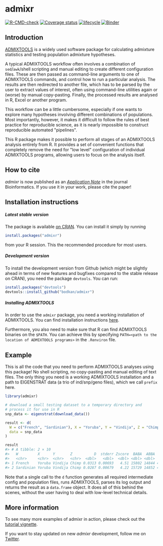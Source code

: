 

# admixr

<!-- badges: start -->
[![R-CMD-check](https://github.com/bodkan/admixr/workflows/R-CMD-check/badge.svg)](https://github.com/bodkan/admixr/actions)
[![Coverage status](https://codecov.io/gh/bodkan/admixr/branch/main/graph/badge.svg)](https://codecov.io/github/bodkan/admixr?branch=main)
[![lifecycle](https://img.shields.io/badge/lifecycle-maturing-blue.svg)](https://www.tidyverse.org/lifecycle/#maturing) [![Binder](http://mybinder.org/badge.svg)](http://beta.mybinder.org/v2/gh/bodkan/admixr/main?urlpath=rstudio)
<!-- badges: end -->

## Introduction

[ADMIXTOOLS](https://github.com/DReichLab/AdmixTools/) is a widely used
software package for calculating admixture statistics and testing population
admixture hypotheses.

A typical ADMIXTOOLS workflow often involves a combination of `sed`/`awk`/shell
scripting and manual editing to create different configuration files. These are
then passed as command-line arguments to one of ADMIXTOOLS commands, and
control how to run a particular analysis. The results are then redirected to
another file, which has to be parsed by the user to extract values of interest,
often using command-line utilities again or (worse) by manual copy-pasting.
Finally, the processed results are analysed in R, Excel or another program.

This workflow can be a little cumbersome, especially if one wants to explore many
hypotheses involving different combinations of populations. Most importantly,
however, it makes it difficult to follow the rules of best practice for
reproducible science, as it is nearly impossible to construct reproducible
automated "pipelines".

This R package makes it possible to perform all stages of an ADMIXTOOLS
analysis entirely from R. It provides a set of convenient functions that
completely remove the need for "low level" configuration of individual
ADMIXTOOLS programs, allowing users to focus on the analysis itself.

## How to cite

_admixr_ is now published
as an [_Application Note_](https://doi.org/10.1093/bioinformatics/btz030) in the journal Bioinformatics. If you use it in your work, please cite the paper!

## Installation instructions

##### Latest stable version

The package is available [on
CRAN](https://cran.r-project.org/package=admixr). You can install it
simply by running


```r
install.packages("admixr")
```

from your R session. This the recommended procedure for most users.

##### Development version

To install the development version from Github (which might be
slightly ahead in terms of new features and bugfixes compared to the
stable release on CRAN), you need the package `devtools`. You can run:


```r
install.packages("devtools")
devtools::install_github("bodkan/admixr")
```

##### Installing ADMIXTOOLS

In order to use the `admixr` package, you need a working installation
of ADMIXTOOLS. You can find installation instructions
[here](https://github.com/DReichLab/AdmixTools/blob/master/README.INSTALL).

Furthermore, you also need to make sure that R can find ADMIXTOOLS
binaries on the `$PATH`. You can achieve this by specifying
`PATH=<path to the location of ADMIXTOOLS programs>` in the
`.Renviron` file.

## Example

This is all the code that you need to perform ADMIXTOOLS analyses using this
package! No shell scripting, no copy-pasting and manual editing of text files.
The only thing you need is a working ADMIXTOOLS installation and a path to
EIGENSTRAT data (a trio of ind/snp/geno files), which we call `prefix` here.


```r
library(admixr)

# download a small testing dataset to a temporary directory and
# process it for use in R
snp_data <- eigenstrat(download_data())

result <- d(
  W = c("French", "Sardinian"), X = "Yoruba", Y = "Vindija", Z = "Chimp",
  data = snp_data
)

result
#> # A tibble: 2 × 10
#>   W         X      Y       Z          D  stderr Zscore  BABA  ABBA  nsnps
#>   <chr>     <chr>  <chr>   <chr>  <dbl>   <dbl>  <dbl> <dbl> <dbl>  <dbl>
#> 1 French    Yoruba Vindija Chimp 0.0313 0.00693   4.51 15802 14844 487753
#> 2 Sardinian Yoruba Vindija Chimp 0.0287 0.00679   4.22 15729 14852 487646
```

Note that a single call to the `d` function generates all required intermediate
config and population files, runs ADMIXTOOLS, parses its log output and returns
the result as a `data.frame` object. It does all of this behind the scenes,
without the user having to deal with low-level technical details.

## More information

To see many more examples of admixr in action, please check out the
[tutorial vignette](https://bodkan.net/admixr/articles/tutorial.html).

If you want to stay updated on new _admixr_ development, follow me on
[Twitter](https://www.twitter.com/fleventy5).
